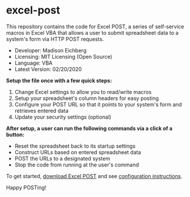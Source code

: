 # excel-post
This repository contains the code for Excel POST, a series of self-service macros in Excel VBA that allows a user to submit spreadsheet data to a system's form via HTTP POST requests.

<ul>
<li>Developer: Madison Eichberg</li>
<li>Licensing: MIT Licensing (Open Source)</li>
<li>Language: VBA</li>
<li>Latest Version: 02/20/2020</li>
</ul>

<b>Setup the file once with a few quick steps:</b>
1) Change Excel settings to allow you to read/write macros
2) Setup your spreadsheet's column headers for easy posting
3) Configure your POST URL so that it points to your system's form and retrieves entered data
4) Update your security settings (optional)

<b>After setup, a user can run the following commands via a click of a button:</b>
<ul>
<li>Reset the spreadsheet back to its startup settings</li>
<li>Construct URLs based on entered spreadsheet data</li>
<li>POST the URLs to a designated system</li>
<li>Stop the code from running at the user's command</li>
</ul>

To get started, <a href="https://github.com/meichberg/excel-post/blob/master/Excel%20POST.xlsm" target="_blank">download Excel POST</a> and see <a href="https://github.com/meichberg/excel-post/blob/master/configuration-instructions" target="_blank">configuration instructions</a>.

Happy POSTing!
